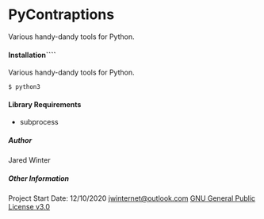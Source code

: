 PyContraptions
=======
Various handy-dandy tools for Python.
<br />
#### Installation````
Various handy-dandy tools for Python.
```
$ python3
```
#### Library Requirements
- subprocess
##### Author
Jared Winter
##### Other Information
Project Start Date: 12/10/2020
jwinternet@outlook.com
[GNU General Public License v3.0](https://www.gnu.org/licenses/gpl-3.0.en.html)
